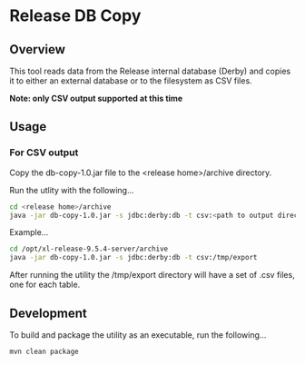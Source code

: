 # Release DB Copy

## Overview

This tool reads data from the Release internal database (Derby) and copies it to either an external database or to the filesystem as CSV files.

**Note: only CSV output supported at this time**

## Usage

### For CSV output

Copy the db-copy-1.0.jar file to the \<release home\>/archive directory.

Run the utlity with the following...

```bash
cd <release home>/archive
java -jar db-copy-1.0.jar -s jdbc:derby:db -t csv:<path to output directory>
```

Example...

```bash
cd /opt/xl-release-9.5.4-server/archive
java -jar db-copy-1.0.jar -s jdbc:derby:db -t csv:/tmp/export
```

After running the utility the /tmp/export directory will have a set of .csv files, one for each table.

## Development

To build and package the utility as an executable, run the following...

```bash
mvn clean package
```
